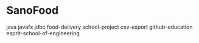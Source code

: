 # SanoFood
java
javafx
jdbc
food-delivery
school-project
csv-export
github-education
esprit-school-of-engineering
 
